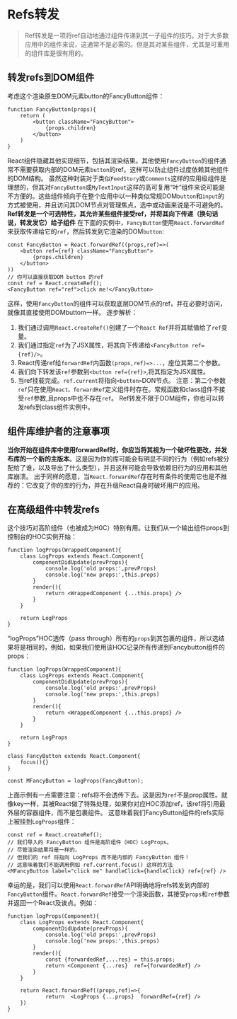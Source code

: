 # Refs转发
> Ref转发是一项将ref自动地通过组件传递到其一子组件的技巧。对于大多数应用中的组件来说，这通常不是必需的。但是其对某些组件，尤其是可重用的组件库是很有用的。

## 转发refs到DOM组件
考虑这个渲染原生DOM元素button的FancyButton组件：
```
function FancyButton(props){
    return (
        <button className="FancyButton">
            {props.children}
        </button>
    )
}
```
React组件隐藏其他实现细节，包括其渲染结果。其他使用`FancyButton`的组件通常不需要获取内部的DOM元素`button`的ref。这样可以防止组件过度依赖其他组件的DOM结构。
虽然这种封装对于类似`FeedStory`或`Comments`这样的应用级组件是理想的，但其对`FancyButton`或`MyTextInput`这样的高可复用“叶”组件来说可能是不方便的。这些组件倾向于在整个应用中以一种类似常规DOM`button`和`input`的方式被使用，并且访问其DOM节点对管理焦点，选中或动画来说是不可避免的。
**Ref转发是一个可选特性，其允许某些组件接受ref，并将其向下传递（换句话说，转发发它）给子组件**
在下面的实例中，`FancyButton`使用`React.forwardRef`来获取传递给它的`ref`，然后转发到它渲染的DOM`button`:
```
const FancyButton = React.forwardRef((props,ref)=>(
    <button ref={ref} className="FancyButton">
        {props.children}
    </button>
))
// 你可以直接获取DOM button 的ref
const ref = React.createRef();
<FancyButton ref="ref">click me!</FancyButton>
```
这样，使用`FancyButton`的组件可以获取底层DOM节点的ref，并在必要时访问，就像其直接使用DOMbuttom一样。
逐步解析：
1. 我们通过调用`React.createRef()`创建了一个`React Ref`并将其赋值给了`ref`变量。
2. 我们通过指定`ref`为了JSX属性，将其向下传递给`<FancyButton ref={ref}/>`。
3. React传递ref给`forwardRef`内函数`(props,ref)=>...`，座位其第二个参数。
4. 我们向下转发该`ref`参数到`<button ref={ref}>`,将其指定为JSX属性。
5. 当ref挂载完成。`ref.current`将指向`<button>`DON节点。
注意：第二个参数`ref`只在使用`React。forwardRef`定义组件时存在。常规函数和class组件不接受`ref`参数,且props中也不存在`ref`。
Ref转发不限于DOM组件，你也可以转发refs到class组件实例中。

## 组件库维护者的注意事项
**当你开始在组件库中使用forwardRef时，你应当将其视为一个破坏性更改，并发布库的一个新的主版本**。这是因为你的库可能会有明显不同的行为（例如refs被分配给了谁，以及导出了什么类型），并且这样可能会导致依赖旧行为的应用和其他库崩溃。
出于同样的愿意，当`React.forwardRef`存在时有条件的使用它也是不推荐的：它改变了你的库的行为，并在升级React自身时破坏用户的应用。

## 在高级组件中转发refs
这个技巧对高阶组件（也被成为H0C）特别有用。让我们从一个输出组件props到控制台的HOC实例开始：
```
function logProps(WrappedComponent){
    class LogProps extends React.Component{
        componentDidUpdate(prevProps){
            console.log('old props:',prevProps)
            console.log('new props:',this.props)
        }
        render(){
            return <WrappedComponent {...this.props} />
        }
    }

    return LogProps
}
```
“logProps”HOC透传（pass through）所有的`props`到其包裹的组件，所以选结果将是相同的，例如，如果我们使用该HOC记录所有传递到Fancybutton组件的props：
```
function logProps(WrappedComponent){
    class LogProps extends React.Component{
        componentDidUpdate(prevProps){
            console.log('old props:',prevProps)
            console.log('new props:',this.props)
        }
        render(){
            return <WrappedComponent {...this.props} />
        }
    }

    return LogProps
}

class FancyButton extends React.Component{
    focus(){}
}

const MFancyButton = logProps(FancyButton);
```
上面示例有一点需要注意：refs将不会透传下去。这是因为`ref`不是prop属性。就像key一样，其被React做了特殊处理，如果你对应HOC添加ref，该ref将引用最外层的容器组件，而不是包裹组件。
这意味着我们FancyButton组件的refs实际上被挂到`LogProps`组件：
```
const ref = React.createRef();
// 我们导入的 FancyButton 组件是高阶组件（HOC）LogProps。
// 尽管渲染结果将是一样的，
// 但我们的 ref 将指向 LogProps 而不是内部的 FancyButton 组件！
// 这意味着我们不能调用例如 ref.current.focus() 这样的方法
<MFancyButton label="click me" handleClick={handleClick} ref={ref} />
```
幸运的是，我们可以使用`React.forwardRef`API明确地将refs转发到内部的`FancyButton`组件。`React.forwardRef`接受一个渲染函数，其接受`props`和`ref`参数并返回一个React及诶点。例如：
```
function logProps(Component){
    class LogProps extends React.Component{
        componentDidUpdate(prevProps){
            console.log('old props:',prevProps)
            console.log('new props:',this.props)
        }
        render(){
            const {forwardedRef,...res} = this.props;
            return <Component {...res}  ref={forwardedRef} />
        }
    }

    return React.forwardRef((props,ref)=>{
            return  <LogProps {...props}  forwardRef={ref} />  
    })
}
```




